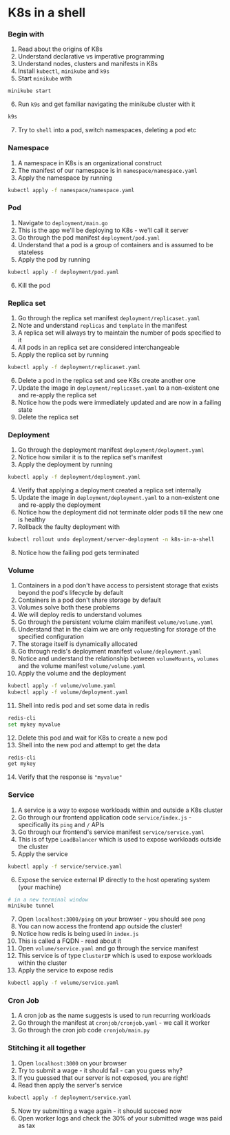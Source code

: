 # K8s in a shell

### Begin with

1. Read about the origins of K8s
2. Understand declarative vs imperative programming
3. Understand nodes, clusters and manifests in K8s
4. Install `kubectl`, `minikube` and `k9s`
5. Start `minikube` with
```bash
minikube start
```
6. Run `k9s` and get familiar navigating the minikube cluster with it
```bash
k9s
```
7. Try to `shell` into a pod, switch namespaces, deleting a pod etc

### Namespace

1. A namespace in K8s is an organizational construct
2. The manifest of our namespace is in `namespace/namespace.yaml`
3. Apply the namespace by running
```bash
kubectl apply -f namespace/namespace.yaml
```

### Pod

1. Navigate to `deployment/main.go`
2. This is the app we'll be deploying to K8s - we'll call it server
3. Go through the pod manifest `deployment/pod.yaml`
4. Understand that a pod is a group of containers and is assumed to be stateless
5. Apply the pod by running
```bash
kubectl apply -f deployment/pod.yaml
```
6. Kill the pod

### Replica set

1. Go through the replica set manifest `deployment/replicaset.yaml`
2. Note and understand `replicas` and `template` in the manifest
3. A replica set will always try to maintain the number of pods specified to it
4. All pods in an replica set are considered interchangeable
5. Apply the replica set by running
```bash
kubectl apply -f deployment/replicaset.yaml
```
6. Delete a pod in the replica set and see K8s create another one
7. Update the image in `deployment/replicaset.yaml` to a non-existent one and re-apply the replica set
8. Notice how the pods were immediately updated and are now in a failing state
9. Delete the replica set

### Deployment

1. Go through the deployment manifest `deployment/deployment.yaml`
2. Notice how similar it is to the replica set's manifest
3. Apply the deployment by running
```bash
kubectl apply -f deployment/deployment.yaml
```
4. Verify that applying a deployment created a replica set internally
5. Update the image in `deployment/deployment.yaml` to a non-existent one and re-apply the deployment
6. Notice how the deployment did not terminate older pods till the new one is healthy
7. Rollback the faulty deployment with
```bash
kubectl rollout undo deployment/server-deployment -n k8s-in-a-shell
```
8. Notice how the failing pod gets terminated

### Volume

1. Containers in a pod don't have access to persistent storage that exists beyond the pod's lifecycle by default
2. Containers in a pod don't share storage by default
3. Volumes solve both these problems
4. We will deploy redis to understand volumes
5. Go through the persistent volume claim manifest `volume/volume.yaml`
6. Understand that in the claim we are only requesting for storage of the specified configuration
7. The storage itself is dynamically allocated
8. Go through redis's deployment manifest `volume/deployment.yaml`
9. Notice and understand the relationship between `volumeMounts`, `volumes` and the volume manifest `volume/volume.yaml`
10. Apply the volume and the deployment
```bash
kubectl apply -f volume/volume.yaml
kubectl apply -f volume/deployment.yaml
```
11. Shell into redis pod and set some data in redis
```bash
redis-cli
set mykey myvalue
```
12. Delete this pod and wait for K8s to create a new pod
13. Shell into the new pod and attempt to get the data
```bash
redis-cli
get mykey
```
14. Verify that the response is `"myvalue"`

### Service

1. A service is a way to expose workloads within and outside a K8s cluster
2. Go through our frontend application code `service/index.js` - specifically its `ping` and `/` APIs
3. Go through our frontend's service manifest `service/service.yaml`
4. This is of type `LoadBalancer` which is used to expose workloads outside the cluster
5. Apply the service
```bash
kubectl apply -f service/service.yaml
```
6. Expose the service external IP directly to the host operating system (your machine)
```bash
# in a new terminal window
minikube tunnel
```
7. Open `localhost:3000/ping` on your browser - you should see `pong`
8. You can now access the frontend app outside the cluster!
9. Notice how redis is being used in `index.js`
10. This is called a FQDN - read about it
11. Open `volume/service.yaml` and go through the service manifest
12. This service is of type `ClusterIP` which is used to expose workloads within the cluster
13. Apply the service to expose redis
```bash
kubectl apply -f volume/service.yaml
```

### Cron Job

1. A cron job as the name suggests is used to run recurring workloads
2. Go through the manifest at `cronjob/cronjob.yaml` - we call it worker
3. Go through the cron job code `cronjob/main.py`

### Stitching it all together

1. Open `localhost:3000` on your browser
2. Try to submit a wage - it should fail - can you guess why?
3. If you guessed that our server is not exposed, you are right!
4. Read then apply the server's service
```bash
kubectl apply -f deployment/service.yaml
```
5. Now try submitting a wage again - it should succeed now
6. Open worker logs and check the 30% of your submitted wage was paid as tax

